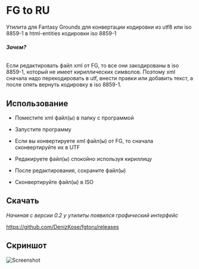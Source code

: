 # FG to RU

Утилита для Fantasy Grounds для конвертации кодировки из utf8 или iso 8859-1 в html-entities кодировки iso 8859-1

###### **Зачем?** 
Если редактировать файл xml от FG, то все они закодированы в iso 8859-1, который не имеет кириллических символов. Поэтому xml сначала надо перекодировать в utf, внести правки или добавить текст, а после опять вернуть кодировку в iso 8859-1.

## Использование

* Поместите xml файл(ы) в папку с программой

* Запустите программу

* Если вы конвертируете xml файл(ы) от FG, то сначала сконвертируйте их в UTF

* Редакируете файл(ы) спокойно используя кириллицу

* После редактирования, сохраните файл(ы)

* Сконвертируйте файл(ы) в ISO

## Скачать

*Начиная с версии 0.2 у утилиты появился графический интерфейс*

https://github.com/DenizKose/fgtoru/releases

## Скриншот
![Screenshot](https://b.radikal.ru/b27/2005/36/10c2e5100623.png)
